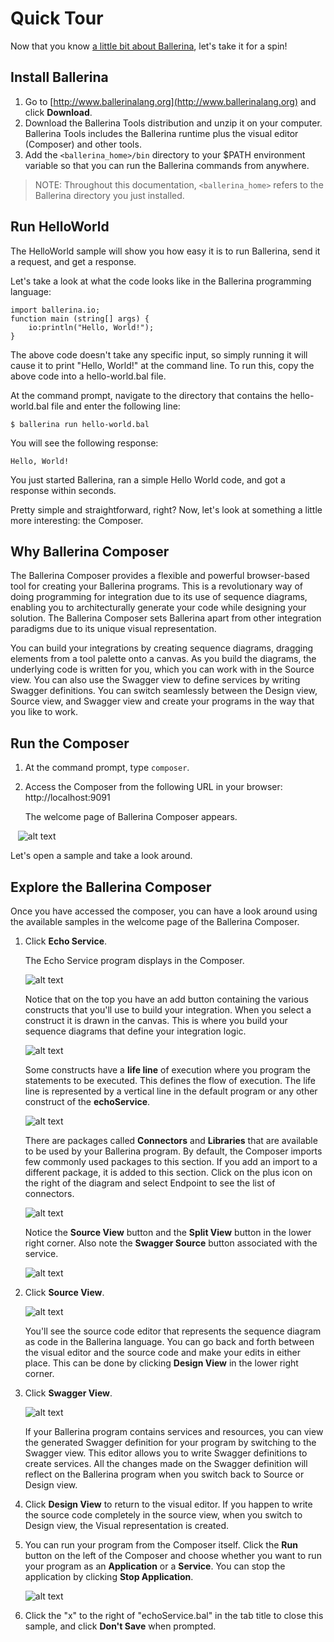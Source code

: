 # Quick Tour

Now that you know [a little bit about Ballerina](index.md), let's take it for a spin! 

## Install Ballerina

1. Go to [http://www.ballerinalang.org](http://www.ballerinalang.org) and click **Download**. 
1. Download the Ballerina Tools distribution and unzip it on your computer. Ballerina Tools includes the Ballerina runtime plus the visual editor (Composer) and other tools. 
1. Add the `<ballerina_home>/bin` directory to your $PATH environment variable so that you can run the Ballerina commands from anywhere. 

>NOTE: Throughout this documentation, `<ballerina_home>` refers to the Ballerina directory you just installed. 

## Run HelloWorld

The HelloWorld sample will show you how easy it is to run Ballerina, send it a request, and get a response. 

Let's take a look at what the code looks like in the Ballerina programming language:

```
import ballerina.io;
function main (string[] args) {
    io:println("Hello, World!");
}
``` 

The above code doesn't take any specific input, so simply running it will cause it to print "Hello, World!" at the command line. To run this, copy the above code into a hello-world.bal file.

At the command prompt, navigate to the directory that contains the hello-world.bal file and enter the following line:

```
$ ballerina run hello-world.bal
```

You will see the following response:

```
Hello, World!
```

You just started Ballerina, ran a simple Hello World code, and got a response within seconds. 

Pretty simple and straightforward, right? Now, let's look at something a little more interesting: the Composer.

## Why Ballerina Composer

The Ballerina Composer provides a flexible and powerful browser-based tool for creating your Ballerina programs. This is a revolutionary way of doing programming for integration due to its use of sequence diagrams, enabling you to architecturally generate your code while designing your solution. The Ballerina Composer sets Ballerina apart from other integration paradigms due to its unique visual representation.

You can build your integrations by creating sequence diagrams, dragging elements from a tool palette onto a canvas. As you build the diagrams, the underlying code is written for you, which you can work with in the Source view. You can also use the Swagger view to define services by writing Swagger definitions. You can switch seamlessly between the Design view, Source view, and Swagger view and create your programs in the way that you like to work.

## Run the Composer

1. At the command prompt, type `composer`.

1. Access the Composer from the following URL in your browser: http://localhost:9091

    The welcome page of Ballerina Composer appears. 
    
    ![alt text](images/ComposerNew1.png "Welcome page")
    
Let's open a sample and take a look around. 

## Explore the Ballerina Composer

Once you have accessed the composer, you can have a look around using the available samples in the welcome page of the Ballerina Composer.

1. Click **Echo Service**.

    The Echo Service program displays in the Composer.
    
    ![alt text](images/echoServiceNew1.png "Echo Service program")

    Notice that on the top you have an add button containing the various constructs that you'll use to build your integration. When you select a construct it is drawn in the canvas. This is where you build your sequence diagrams that define your integration logic.
        
    ![alt text](images/ConstructsNew1.png "Constructs")
    
    Some constructs have a **life line** of execution where you program the statements to be executed. This defines the flow of execution. The life line is represented by a vertical line in the default program or any other construct of the **echoService**.
    
    ![alt text](images/LifelineNew1.png "Ballerina construct life line")
    
    There are packages called **Connectors** and **Libraries** that are available to be used by your Ballerina program. By default, the Composer imports few commonly used packages to this section. If you add an import to a different package, it is added to this section. Click on the plus icon on the right of the diagram and select Endpoint to see the list of connectors.
    
    ![alt text](images/Connectors.png "Ballerina connectors and libraries")

    Notice the **Source View** button and the **Split View** button in the lower right corner. Also note the **Swagger Source** button associated with the service.
    
    ![alt text](images/SourceSwaggerButtons1.png "Source and Swagger buttons")
   
2. Click **Source View**. 

    ![alt text](images/EchoSourceNew1.png "Source view")

    You'll see the source code editor that represents the sequence diagram as code in the Ballerina language. You can go back and forth between the visual editor and the source code and make your edits in either place. This can be done by clicking **Design View** in the lower right corner.

3. Click **Swagger View**. 

    ![alt text](images/EchoSwaggerNew1.png "Swagger view")

    If your Ballerina program contains services and resources, you can view the generated Swagger definition for your program by switching to the Swagger view. This editor allows you to write Swagger definitions to create services. All the changes made on the Swagger definition will reflect on the Ballerina program when you switch back to Source or Design view.

4. Click **Design View** to return to the visual editor. If you happen to write the source code completely in the source view, when you switch to Design view, the Visual representation is created.

5. You can run your program from the Composer itself. Click the **Run** button on the left of the Composer and choose whether you want to run your program as an **Application** or a **Service**. You can stop the application by clicking **Stop Application**.

    ![alt text](images/BallerinaRunNew1.png "Run application")

6. Click the "x" to the right of "echoService.bal" in the tab title to close this sample, and click **Don't Save** when prompted.

